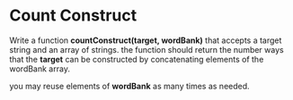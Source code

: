 # Count Construct

Write a function **countConstruct(target, wordBank)** that accepts a target string and an array of strings.
the function should return the number ways that the **target** can be constructed by concatenating elements of the wordBank array.

you may reuse elements of **wordBank** as many times as needed.